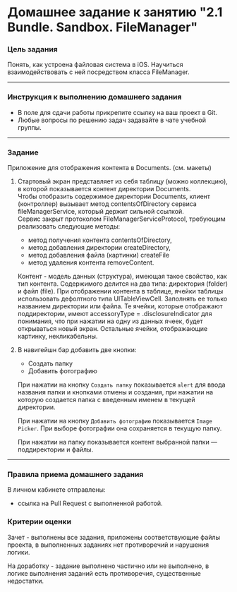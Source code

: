 # Домашнее задание к занятию "2.1 Bundle. Sandbox. FileManager"

### Цель задания

Понять, как устроена файловая система в iOS. Научиться взаимодействовать с ней посредством класса FileManager.

---

### Инструкция к выполнению домашнего задания  
* В поле для сдачи работы прикрепите ссылку на ваш проект в Git.
* Любые вопросы по решению задач задавайте в чате учебной группы.

---

### Задание

Приложение для отображения контента в Documents. (см. макеты)  
1. Стартовый экран представляет из себя таблицу (можно коллекцию), в которой показывается контент директории Documents.   
Чтобы отобразить содержимое директории Documents, клиент (контроллер) вызывает метод contentsOfDirectory сервиса fileManagerService, который держит сильной ссылкой.  
Сервис закрыт протоколом FileManagerServiceProtocol, требующим реализовать следующие методы: 
    - метод получения контента contentsOfDirectory, 
    - метод добавления директории createDirectory, 
    - метод добавления файла (картинки) createFile 
    - метод удаления контента removeContent.  

    Контент - модель данных (структура), имеющая такое свойство, как тип контента. Содержимого делится на два типа: директория (folder) и файл (file). 
    При отображении контента в таблице, ячейки таблицы использовать дефолтного типа UITableViewCell. Заполнять ее только названием директории или файла. Те ячейки, которые отображают поддиректории, имеют accessoryType = .disclosureIndicator для понимания, что при нажатии на одну из данных ячеек, будет открываться новый экран.         Остальные ячейки, отображающие картинку, некликабельны. 

2. В навигейшн бар добавить две кнопки:
    * Создать папку
    * Добавить фотографию

    При нажатии на кнопку `Создать папку` показывается `alert` для ввода названия папки и кнопками отмены и создания, при нажатии на которую создается папка с введенным именем в текущей директории. 

    При нажатии на кнопку `Добавить фотографию` показывается `Image Picker`. При выборе фотографии она сохраняется в текущую папку.

    При нажатии на папку показывается контент выбранной папки — поддиректории и файлы.

---

### Правила приема домашнего задания

В личном кабинете отправлены:

- ссылка на Pull Request с выполненной работой.

### Критерии оценки

Зачет - выполнены все задания, приложены соответствующие файлы проекта, в выполненных заданиях нет противоречий и нарушения логики.

На доработку - задание выполнено частично или не выполнено, в логике выполнения заданий есть противоречия, существенные недостатки.

